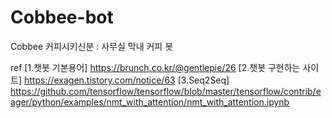 # Cobbee-bot
Cobbee 커피시키신분 : 사무실 막내 커피 봇

ref
[1.챗봇 기본용어] https://brunch.co.kr/@gentlepie/26
[2.챗봇 구현하는 사이트] https://exagen.tistory.com/notice/63
[3.Seq2Seq] https://github.com/tensorflow/tensorflow/blob/master/tensorflow/contrib/eager/python/examples/nmt_with_attention/nmt_with_attention.ipynb

